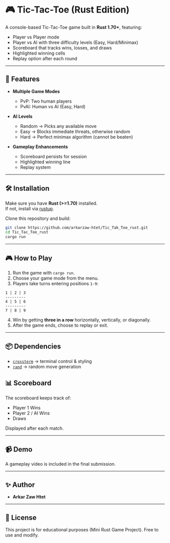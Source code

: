 
# 🎮 Tic-Tac-Toe  (Rust Edition)

A console-based Tic-Tac-Toe game built in **Rust 1.70+**, featuring:
- Player vs Player mode
- Player vs AI with three difficulty levels (Easy, Hard/Minimax)
- Scoreboard that tracks wins, losses, and draws
- Highlighted winning cells
- Replay option after each round

---

## 🚀 Features
- **Multiple Game Modes**  
  - PvP: Two human players  
  - PvAI: Human vs AI (Easy, Hard)  

- **AI Levels**  
  - Random → Picks any available move  
  - Easy → Blocks immediate threats, otherwise random  
  - Hard → Perfect minimax algorithm (cannot be beaten)  

- **Gameplay Enhancements**  
  - Scoreboard persists for session  
  - Highlighted winning line  
  - Replay system  

---

## 🛠️ Installation

Make sure you have **Rust (>=1.70)** installed.  
If not, install via [rustup](https://rustup.rs).

Clone this repository and build:

```bash
git clone https://github.com/arkarzaw-htet/Tic_Tak_Toe_rust.git
cd Tic_Tac_Toe_rust
cargo run
````

---

## 🎮 How to Play

1. Run the game with `cargo run`.
2. Choose your game mode from the menu.
3. Players take turns entering positions `1-9`:

```
1 | 2 | 3
---------
4 | 5 | 6
---------
7 | 8 | 9
```

4. Win by getting **three in a row** horizontally, vertically, or diagonally.
5. After the game ends, choose to replay or exit.

---

## 📦 Dependencies

* [`crossterm`](https://crates.io/crates/crossterm) → terminal control & styling
* [`rand`](https://crates.io/crates/rand) → random move generation

## 📊 Scoreboard

The scoreboard keeps track of:

* Player 1 Wins
* Player 2 / AI Wins
* Draws

Displayed after each match.

---

## 📹 Demo

A gameplay video is included in the final submission.

---

## ✨ Author

* **Arkar Zaw Htet**

---

## 📜 License

This project is for educational purposes (Mini Rust Game Project).
Free to use and modify.


